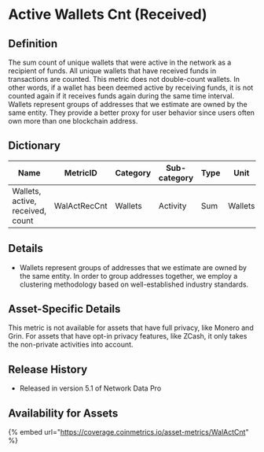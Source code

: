 # Active Wallets Cnt (Received)

## **Definition**

The sum count of unique wallets that were active in the network as a recipient of funds. All unique wallets that have received funds in transactions are counted. This metric does not double-count wallets. In other words, if a wallet has been deemed active by receiving funds, it is not counted again if it receives funds again during the same time interval. Wallets represent groups of addresses that we estimate are owned by the same entity. They provide a better proxy for user behavior since users often own more than one blockchain address.

## **Dictionary**

| Name                             | **MetricID** | **Category** | **Sub-category** | **Type** | **Unit** | **Interval** |
| -------------------------------- | ------------ | ------------ | ---------------- | -------- | -------- | ------------ |
| Wallets, active, received, count | WalActRecCnt | Wallets      | Activity         | Sum      | Wallets  | 1 day        |

## **Details**

* Wallets represent groups of addresses that we estimate are owned by the same entity. In order to group addresses together, we employ a clustering methodology based on well-established industry standards.

## **Asset-Specific Details**

This metric is not available for assets that have full privacy, like Monero and Grin. For assets that have opt-in privacy features, like ZCash, it only takes the non-private activities into account.

## **Release History**

* Released in version 5.1 of Network Data Pro

## Availability for Assets

{% embed url="https://coverage.coinmetrics.io/asset-metrics/WalActCnt" %}
